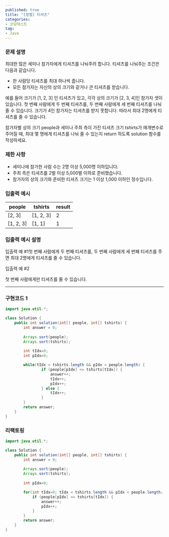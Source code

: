 ```yaml
---
published: true
title: "[정렬] 티셔츠"
categories: 
- 코딩테스트
tag:
- Java
---  
```


### 문제 설명

최대한 많은 세미나 참가자에게 티셔츠를 나눠주려 합니다. 티셔츠를 나눠주는 조건은 다음과 같습니다.

- 한 사람당 티셔츠를 최대 하나씩 줍니다.
- 모든 참가자는 자신의 상의 크기와 같거나 큰 티셔츠를 받습니다.

예를 들어 크기가 [1, 2, 3] 인 티셔츠가 있고, 각각 상의 크기가 [2, 3, 4]인 참가자 셋이 있습니다. 첫 번째 사람에게 두 번째 티셔츠를, 두 번째 사람에게 세 번째 티셔츠를 나눠줄 수 있습니다. 크기가 4인 참가자는 티셔츠를 받지 못합니다. 따라서 최대 2명에게 티셔츠를 줄 수 있습니다.

참가자별 상의 크기 people과 세미나 주최 측이 가진 티셔츠 크기 tshirts가 매개변수로 주어질 때, 최대 몇 명에게 티셔츠를 나눠 줄 수 있는지 return 하도록 solution 함수를 작성하세요.

### 제한 사항

- 세미나에 참가한 사람 수는 2명 이상 5,000명 이하입니다.
- 주최 측은 티셔츠를 2벌 이상 5,000벌 이하로 준비했습니다.
- 참가자의 상의 크기와 준비한 티셔츠 크기는 1 이상 1,000 이하인 정수입니다.

### 입출력 예시

| people | tshirts | result |
| --- | --- | --- |
| [2, 3] | [1, 2, 3] | 2 |
| [1, 2, 3] | [1, 1] | 1 |

### 입출력 예시 설명

입출력 예 #1첫 번째 사람에게 두 번째 티셔츠를, 두 번째 사람에게 세 번째 티셔츠를 주면 최대 2명에게 티셔츠를 줄 수 있습니다.

입출력 예 #2

첫 번째 사람에게만 티셔츠를 줄 수 있습니다.

---

### 구현코드 1

```java
import java.util.*;

class Solution {
    public int solution(int[] people, int[] tshirts) {
        int answer = 0;
        
        Arrays.sort(people);
        Arrays.sort(tshirts);
        
        int tIdx=0;
        int pIdx=0;

        while(tIdx < tshirts.length && pIdx < people.length) {
                if (people[pIdx] <= tshirts[tIdx]) {
                    answer++;
                    tIdx++;
                    pIdx++;
                } else {
                    tIdx++;
                }
        }
        return answer;
    }
}
```

### 리팩토링

```java
import java.util.*;

class Solution {
    public int solution(int[] people, int[] tshirts) {
        int answer = 0;
        
        Arrays.sort(people);
        Arrays.sort(tshirts);
        
        int pIdx=0;

        for(int tIdx=0; tIdx < tshirts.length && pIdx < people.length; tIdx++){
            if (people[pIdx] <= tshirts[tIdx]) {
                answer++;
                pIdx++;
            }
        }
        return answer;
    }
}

```

